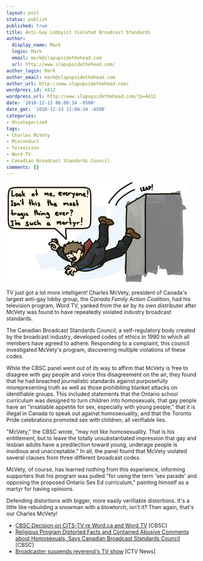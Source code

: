 ```yaml
---
layout: post
status: publish
published: true
title: Anti-Gay Lobbyist Violated Broadcast Standards
author:
  display_name: Mark
  login: Mark
  email: mark@slapupsidethehead.com
  url: http://www.slapupsidethehead.com/
author_login: Mark
author_email: mark@slapupsidethehead.com
author_url: http://www.slapupsidethehead.com/
wordpress_id: 4412
wordpress_url: http://www.slapupsidethehead.com/?p=4412
date: '2010-12-13 06:00:34 -0500'
date_gmt: '2010-12-13 11:00:34 -0500'
categories:
- Uncategorized
tags:
- Charles McVety
- Misconduct
- Television
- Word TV
- Canadian Broadcast Standards Council
comments: []
---
```

![Charles McVety leaps from a building, shouting](/wp-content/media/2010/12/mcvety-freefall.jpg "Gee, that's just... awful.")

TV just got a lot more intelligent! Charles McVety, president of Canada's largest anti-gay lobby group, the _Canada Family Action Coalition_, had his television program, Word TV, yanked from the air by its own distributer after McVety was found to have repeatedly violated industry broadcast standards.

The Canadian Broadcast Standards Council, a self-regulatory body created by the broadcast industry, developed codes of ethics in 1990 to which all members have agreed to adhere. Responding to a complaint, this council investigated McVety's program, discovering multiple violations of these codes.

While the CBSC panel went out of its way to affirm that McVety is free to disagree with gay people and voice this disagreement on the air, they found that he had breached journalistic standards against purposefully misrepresenting truth as well as those prohibiting blanket attacks on identifiable groups. This included statements that the Ontario school curriculum was designed to turn children into homosexuals, that gay people have an "insatiable appetite for sex, especially with young people," that it is illegal in Canada to speak out against homosexuality, and that the Toronto Pride celebrations promoted sex with children; all verifiable lies.

"McVety," the CBSC wrote, "may not like homosexuality. That is his entitlement, but to leave the totally unsubstantiated impression that gay and lesbian adults have a predilection toward young, underage people is insidious and unacceptable." In all, the panel found that McVety violated several clauses from three different broadcast codes.

McVety, of course, has learned nothing from this experience, informing supporters that his program was pulled "for using the term 'sex parade' and opposing the proposed Ontario Sex Ed curriculum," painting himself as a martyr for having opinions.

Defending distortions with bigger, more easily verifiable distortions. It's a little like rebuilding a snowman with a blowtorch, isn't it? Then again, that's our Charles McVety!

- [CBSC Decision on CITS-TV re Word.ca and Word TV](http://www.cbsc.ca/english/decisions/2010/101208.php) [CBSC]
- [Religious Program Distorted Facts and Contained Abusive Comments about Homosexuals, Says Canadian Broadcast Standards Council](http://www.cbsc.ca/english/documents/prs/2010/101208.php) [CBSC]
- [Broadcaster suspends reverend's TV show](http://edmonton.ctv.ca/servlet/an/local/CTVNews/20101211/cts-mcvety-show-suspended-101211/20101211/?hub=EdmontonHome) [CTV News]
